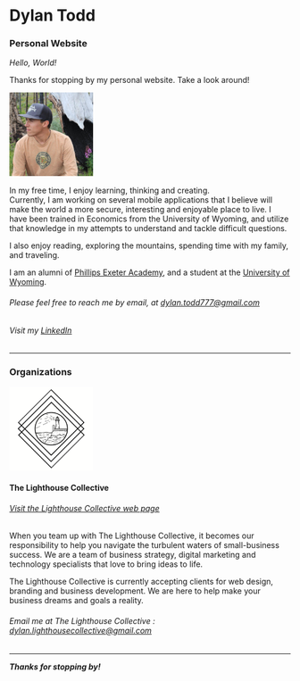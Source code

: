 # Dylan Todd
### Personal Website 

_Hello, World!_

Thanks for stopping by my personal website. 
Take a look around!

<img src="/images/profilephoto.jpg" alt="profilePhoto"
        title="Picture of me" width="150" height="150" />

In my free time, I enjoy learning, thinking and creating.   
Currently, I am working on several mobile applications that I believe will make the world a more secure, interesting and enjoyable place to live. 
I have been trained in Economics from the University of Wyoming, and utilize that knowledge in my 
attempts to understand and tackle difficult questions.

I also enjoy reading, exploring the mountains, spending time with my family, and traveling.

I am an alumni of [Phillips Exeter Academy](https://www.exeter.edu/), and a student at the [University of Wyoming](http://www.uwyo.edu/).

###### Please feel free to reach me by email, at <dylan.todd777@gmail.com>

###### Visit my [LinkedIn](https://www.linkedin.com/in/dylan-todd/)

-----

### Organizations

<img src="/images/simpleLighthouseWithinGeometry.png" alt="lighthouseCollectiveLogo"
        title="Lighthouse Collective Logo" width="150" height="150" />

#### The Lighthouse Collective
###### [Visit the Lighthouse Collective web page](https://lighthousecollective.github.io/)


When you team up with The Lighthouse Collective, it becomes our responsibility to help you navigate the turbulent waters of small-business success. We are a team of business strategy, digital marketing and technology specialists that love to bring ideas to life.

The Lighthouse Collective is currently accepting clients for web design, branding and business development. We are here to help make your business dreams and goals a reality. 

###### Email me at The Lighthouse Collective : <dylan.lighthousecollective@gmail.com>

-----

***Thanks for stopping by!***
